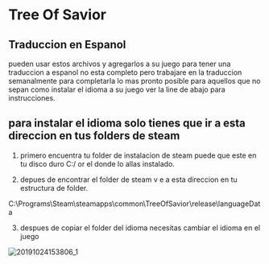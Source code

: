 # Tree Of Savior 

## Traduccion en Espanol

pueden usar estos archivos y agregarlos a su juego para tener una traduccion a espanol no esta completo pero trabajare en la traduccion 
semanalmente para completarla lo mas pronto posible para aquellos que no sepan como instalar el idioma a su juego ver la line de abajo para
instrucciones.

## para instalar el idioma solo tienes que ir a esta direccion en tus folders de steam 

1. primero encuentra tu folder de instalacion de steam puede que este en tu disco duro C:/ or el donde lo allas instalado.

2. depues de encontrar el folder de steam v e a esta direccion en tu estructura de folder.

C:\Programs\Steam\steamapps\common\TreeOfSavior\release\languageData

3. despues de copiar el folder del idioma necesitas cambiar el idioma en el juego 


 ![20191024153806_1](https://user-images.githubusercontent.com/25759298/67520364-b1bc6b00-f676-11e9-961c-defc1c6df027.jpg)
